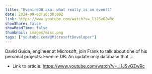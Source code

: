 ```yaml
---
title: "EvenireDB aka: what really is an event?"
date: 2024-09-03T16:30:09Z
link: https://www.youtube.com/watch?v=_l1JSvGZwRc
showShare: false
showReadTime: false
thumbnail: images/misc.png
tags: ["youtube.com/@MicrosoftDeveloper"]
---
```

David Guida, engineer at Microsoft, join Frank to talk about one of his personal projects: Evenire DB. An update only database that ...

- Link to article: https://www.youtube.com/watch?v=_l1JSvGZwRc